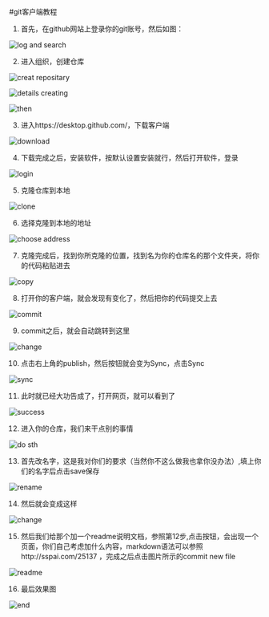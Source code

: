 #git客户端教程

1. 首先，在github网站上登录你的git账号，然后如图：

![log and search](https://github.com/head-first/about-learning/blob/master/git%20using/image/0.png)

2. 进入组织，创建仓库

![creat repositary](https://github.com/head-first/about-learning/blob/master/git%20using/image/1.png)

![details creating](https://github.com/head-first/about-learning/blob/master/git%20using/image/2.png)

![then](https://github.com/head-first/about-learning/blob/master/git%20using/image/3.png)

3. 进入https://desktop.github.com/，下载客户端

![download](https://github.com/head-first/about-learning/blob/master/git%20using/image/4.png)

4. 下载完成之后，安装软件，按默认设置安装就行，然后打开软件，登录

![login](https://github.com/head-first/about-learning/blob/master/git%20using/image/5.png)

5. 克隆仓库到本地

![clone](https://github.com/head-first/about-learning/blob/master/git%20using/image/6.png)

6. 选择克隆到本地的地址

![choose address](https://github.com/head-first/about-learning/blob/master/git%20using/image/7.png)

7. 克隆完成后，找到你所克隆的位置，找到名为你的仓库名的那个文件夹，将你的代码粘贴进去
 
![copy](https://github.com/head-first/about-learning/blob/master/git%20using/image/8.png)

8. 打开你的客户端，就会发现有变化了，然后把你的代码提交上去

![commit](https://github.com/head-first/about-learning/blob/master/git%20using/image/9.png)

9. commit之后，就会自动跳转到这里

![change](https://github.com/head-first/about-learning/blob/master/git%20using/image/10.png)

10. 点击右上角的publish，然后按钮就会变为Sync，点击Sync

![sync](https://github.com/head-first/about-learning/blob/master/git%20using/image/11.png)

11. 此时就已经大功告成了，打开网页，就可以看到了

![success](https://github.com/head-first/about-learning/blob/master/git%20using/image/12.png)

12. 进入你的仓库，我们来干点别的事情

![do sth](https://github.com/head-first/about-learning/blob/master/git%20using/image/13.png)

13. 首先改名字，这是我对你们的要求（当然你不这么做我也拿你没办法）,填上你们的名字后点击save保存

![rename](https://github.com/head-first/about-learning/blob/master/git%20using/image/14.png)

14. 然后就会变成这样

![change](https://github.com/head-first/about-learning/blob/master/git%20using/image/15.png)

15. 然后我们给那个加一个readme说明文档，参照第12步,点击按钮，会出现一个页面，你们自己考虑加什么内容，markdown语法可以参照http://sspai.com/25137 ，完成之后点击图片所示的commit new file

![readme](https://github.com/head-first/about-learning/blob/master/git%20using/image/16.png)

16. 最后效果图

![end](https://github.com/head-first/about-learning/blob/master/git%20using/image/17.png)
